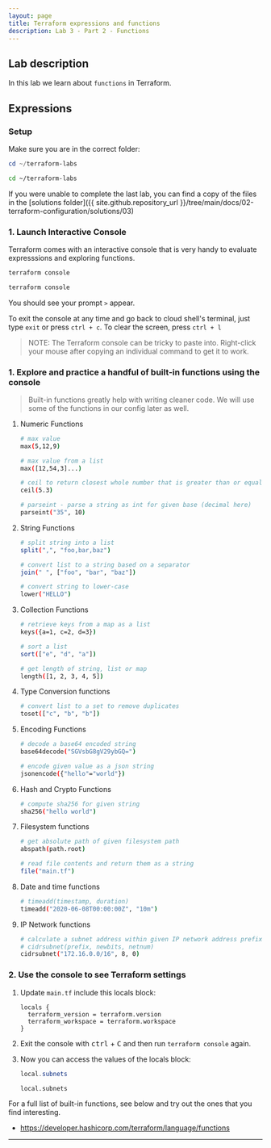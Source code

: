 ```yaml
---
layout: page
title: Terraform expressions and functions
description: Lab 3 - Part 2 - Functions
---
```


## Lab description

In this lab we learn about `functions` in Terraform.

## Expressions

### Setup

Make sure you are in the correct folder:

```powershell
cd ~/terraform-labs
```

```bash
cd ~/terraform-labs
```

If you were unable to complete the last lab, you can find a copy of the files in the [solutions folder]({{ site.github.repository_url }}/tree/main/docs/02-terraform-configuration/solutions/03)

### 1. Launch Interactive Console

Terraform comes with an interactive console that is very handy to evaluate expresssions and exploring functions.

```powershell
terraform console
```

```bash
terraform console
```

You should see your prompt `>` appear.

To exit the console at any time and go back to cloud shell's terminal, just type `exit` or press `ctrl + c`. To clear the screen, press `ctrl + l`

> NOTE: The Terraform console can be tricky to paste into. Right-click your mouse after copying an individual command to get it to work.

### 1. Explore and practice a handful of built-in functions using the console

> Built-in functions greatly help with writing cleaner code. We will use some of the functions in our config later as well.

1. Numeric Functions

    ```bash
    # max value
    max(5,12,9)
    
    # max value from a list
    max([12,54,3]...)
    
    # ceil to return closest whole number that is greater than or equal to given value
    ceil(5.3)
    
    # parseint - parse a string as int for given base (decimal here)
    parseint("35", 10)
    ```

1. String Functions

    ```bash
    # split string into a list
    split(",", "foo,bar,baz")
    
    # convert list to a string based on a separator
    join(" ", ["foo", "bar", "baz"])
    
    # convert string to lower-case
    lower("HELLO")
    ```

1. Collection Functions

    ```bash
    # retrieve keys from a map as a list
    keys({a=1, c=2, d=3})
    
    # sort a list
    sort(["e", "d", "a"])
    
    # get length of string, list or map
    length([1, 2, 3, 4, 5])
    ```

1. Type Conversion functions

    ```bash
    # convert list to a set to remove duplicates 
    toset(["c", "b", "b"])
    ```

1. Encoding Functions

    ```bash
    # decode a base64 encoded string
    base64decode("SGVsbG8gV29ybGQ=")
    
    # encode given value as a json string
    jsonencode({"hello"="world"})
    ```

1. Hash and Crypto Functions

    ```bash
    # compute sha256 for given string
    sha256("hello world")
    ```

1. Filesystem functions

    ```bash
    # get absolute path of given filesystem path
    abspath(path.root)
    
    # read file contents and return them as a string
    file("main.tf")
    ```

1. Date and time functions

    ```bash
    # timeadd(timestamp, duration)
    timeadd("2020-06-08T00:00:00Z", "10m")
    ```

1. IP Network functions

    ```bash
    # calculate a subnet address within given IP network address prefix.
    # cidrsubnet(prefix, newbits, netnum)
    cidrsubnet("172.16.0.0/16", 8, 0)
    ```

### 2. Use the console to see Terraform settings

1. Update `main.tf` include this locals block:

    ```hcl
    locals {
      terraform_version = terraform.version
      terraform_workspace = terraform.workspace
    }
    ```

1. Exit the console with <kbd>ctrl</kbd> + <kbd>C</kbd> and then run `terraform console` again.

1. Now you can access the values of the locals block:

    ```powershell
    local.subnets
    ```

    ```bash
    local.subnets
    ```

For a full list of built-in functions, see below and try out the ones that you find interesting.

* <https://developer.hashicorp.com/terraform/language/functions>

---
